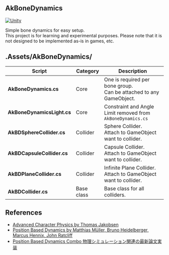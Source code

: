 ## AkBoneDynamics
[![Unity](https://img.shields.io/badge/-Unity-333333.svg?logo=unity&style=plastic)](https://unity3d.com)  

Simple bone dynamics for easy setup.  
This project is for learning and experimental purposes. Please note that it is not designed to be implemented as-is in games, etc. 

## .Assets/AkBoneDynamics/
|Script|Category|Description|
|---|---|---|
|**AkBoneDynamics.cs**|Core|One is required per bone group.<br>Can be attached to any GameObject.|
|**AkBoneDynamicsLight.cs**|Core|Constraint and Angle Limit removed from `AkBoneDynamics.cs`|
|**AkBDSphereCollider.cs**|Collider|Sphere Collider.<br>Attach to GameObject want to collider.|
|**AkBDCapsuleCollider.cs**|Collider|Capsule Collider.<br>Attach to GameObject want to collider.|
|**AkBDPlaneCollider.cs**|Collider|Infinite Plane Collider.<br>Attach to GameObject want to collider.|
|**AkBDCollider.cs**|Base class|Base class for all colliders.|

## References
* [Advanced Character Physics by Thomas Jakobsen](http://www.cs.cmu.edu/afs/cs/academic/class/15462-s13/www/lec_slides/Jakobsen.pdf)  
* [Position Based Dynamics by Matthias Müller, Bruno Heidelberger, Marcus Hennix, John Ratcliff](https://matthias-research.github.io/pages/publications/posBasedDyn.pdf)  
* [Position Based Dynamics Combo 物理シミュレーション関連の最新論文実装](https://github.com/nobuo-nakagawa/cedec2017)  

